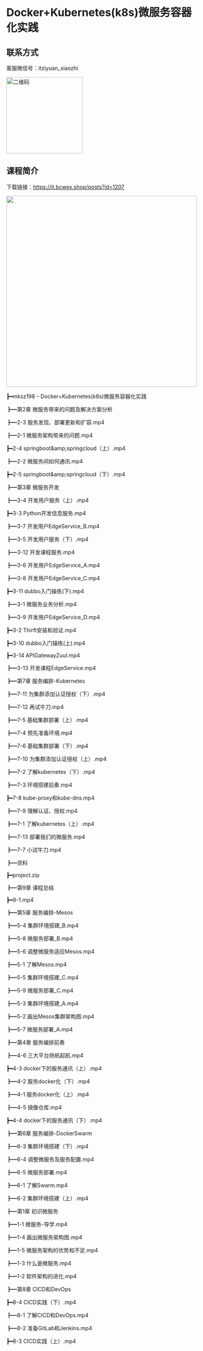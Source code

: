 # Docker+Kubernetes(k8s)微服务容器化实践

## 联系方式

客服微信号：itziyuan_xiaozhi

<img src="https://ziyuanyun.oss-cn-guangzhou.aliyuncs.com/common/20240614073449/666b82192834a.jpg" width="200" height="200" alt="二维码">

## 课程简介

下载链接：https://it.bcwex.shop/posts?id=1207

<img src="https://ziyuanyun.oss-cn-guangzhou.aliyuncs.com/yun/20240515153638/66446606699f5.jpg" width="500" alt="">

  ┣━mksz198 &#8211; Docker+Kubernetes(k8s)微服务容器化实践

 ┣━第2章 微服务带来的问题及解决方案分析

 ┣━2-3 服务发现、部署更新和扩容.mp4

 ┣━2-1 微服务架构带来的问题.mp4

 ┣━2-4 springboot&amp;amp;springcloud（上）.mp4

 ┣━2-2 微服务间如何通讯.mp4

 ┣━2-5 springboot&amp;amp;springcloud（下）.mp4

 ┣━第3章 微服务开发

 ┣━3-4 开发用户服务（上）.mp4

 ┣━3-3 Python开发信息服务.mp4

 ┣━3-7 开发用户EdgeService_B.mp4

 ┣━3-5 开发用户服务（下）.mp4

 ┣━3-12 开发课程服务.mp4

 ┣━3-6 开发用户EdgeService_A.mp4

 ┣━3-8 开发用户EdgeService_C.mp4

 ┣━3-11 dubbo入门操练(下).mp4

 ┣━3-1 微服务业务分析.mp4

 ┣━3-9 开发用户EdgeService_D.mp4

 ┣━3-2 Thirft安装和验证.mp4

 ┣━3-10 dubbo入门操练(上).mp4

 ┣━3-14 APIGatewayZuul.mp4

 ┣━3-13 开发课程EdgeService.mp4

 ┣━第7章 服务编排-Kubernetes

 ┣━7-11 为集群添加认证授权（下）.mp4

 ┣━7-12 再试牛刀.mp4

 ┣━7-5 基础集群部署（上）.mp4

 ┣━7-4 预先准备环境.mp4

 ┣━7-6 基础集群部署（下）.mp4

 ┣━7-10 为集群添加认证授权（上）.mp4

 ┣━7-2 了解kubernetes（下）.mp4

 ┣━7-3 环境搭建前奏.mp4

 ┣━7-8 kube-proxy和kube-dns.mp4

 ┣━7-9 理解认证、授权.mp4

 ┣━7-1 了解kubernetes（上）.mp4

 ┣━7-13 部署我们的微服务.mp4

 ┣━7-7 小试牛刀.mp4

 ┣━资料

 ┣━project.zip

 ┣━第9章 课程总结

 ┣━9-1.mp4

 ┣━第5章 服务编排-Mesos

 ┣━5-4 集群环境搭建_B.mp4

 ┣━5-8 微服务部署_B.mp4

 ┣━5-6 调整微服务适应Mesos.mp4

 ┣━5-1 了解Mesos.mp4

 ┣━5-5 集群环境搭建_C.mp4

 ┣━5-9 微服务部署_C.mp4

 ┣━5-3 集群环境搭建_A.mp4

 ┣━5-2 画出Mesos集群架构图.mp4

 ┣━5-7 微服务部署_A.mp4

 ┣━第4章 服务编排前奏

 ┣━4-6 三大平台扬帆起航.mp4

 ┣━4-3 docker下的服务通讯（上）.mp4

 ┣━4-2 服务docker化（下）.mp4

 ┣━4-1 服务docker化（上）.mp4

 ┣━4-5 镜像仓库.mp4

 ┣━4-4 docker下的服务通讯（下）.mp4

 ┣━第6章 服务编排-DockerSwarm

 ┣━6-3 集群环境搭建（下）.mp4

 ┣━6-4 调整微服务及服务配置.mp4

 ┣━6-5 微服务部署.mp4

 ┣━6-1 了解Swarm.mp4

 ┣━6-2 集群环境搭建（上）.mp4

 ┣━第1章 初识微服务

 ┣━1-1 微服务-导学.mp4

 ┣━1-4 画出微服务架构图.mp4

 ┣━1-5 微服务架构的优势和不足.mp4

 ┣━1-3 什么是微服务.mp4

 ┣━1-2 软件架构的进化.mp4

 ┣━第8章 CICD和DevOps

 ┣━8-4 CICD实践（下）.mp4

 ┣━8-1 了解CICD和DevOps.mp4

 ┣━8-2 准备GitLab和Jenkins.mp4

 ┣━8-3 CICD实践（上）.mp4

  